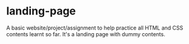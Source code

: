 # landing-page

A basic website/project/assignment to help practice all HTML and CSS contents learnt so far.
It's a landing page with dummy contents.